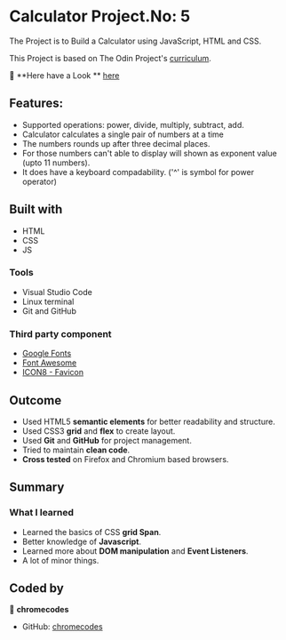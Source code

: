 # Calculator Project.No: 5

The Project is to Build a Calculator using JavaScript, HTML and CSS.

This Project is based on The Odin Project's [curriculum](https://www.theodinproject.com/courses/foundations/lessons/calculator).

🔗 **Here have a Look ** [here](https://chromecodes.github.io/calculator/)

## Features:

- Supported operations: power, divide, multiply, subtract, add.
- Calculator calculates a single pair of numbers at a time
- The numbers rounds up after three decimal places.
- For those numbers can't able to display will shown as exponent value (upto 11 numbers).
- It does have a keyboard compadability. ('^' is symbol for power operator)

## Built with

- HTML
- CSS
- JS

### Tools

- Visual Studio Code
- Linux terminal
- Git and GitHub

### Third party component

- [Google Fonts](https://fonts.google.com/)
- [Font Awesome](https://fontawesome.com/)
- [ICON8 - Favicon](https://https://icons8.com/)

## Outcome

- Used HTML5 **semantic elements** for better readability and structure.
- Used CSS3 **grid** and **flex** to create layout.
- Used **Git** and **GitHub** for project management.
- Tried to maintain **clean code**.
- **Cross tested** on Firefox and Chromium based browsers.

## Summary

### What I learned

- Learned the basics of CSS **grid Span**.
- Better knowledge of **Javascript**.
- Learned more about **DOM manipulation** and **Event Listeners**.
- A lot of minor things.

## Coded by

👤 **chromecodes**

- GitHub: [chromecodes](https://github.com/artis-dev)

